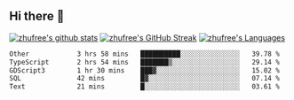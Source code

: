## Hi there 👋
[![zhufree's github stats](https://github-readme-stats.vercel.app/api?username=zhufree&show_icons=true&count_private=true)](https://github.com/anuraghazra/github-readme-stats)
[![zhufree's GitHub Streak](https://streak-stats.demolab.com/?user=zhufree)](https://git.io/streak-stats)
[![zhufree's Languages](https://github-readme-stats.vercel.app/api/top-langs/?username=zhufree&layout=compact&langs_count=10)](https://github.com/anuraghazra/github-readme-stats)
<!--START_SECTION:waka-->

```txt
Other            3 hrs 58 mins   ██████████░░░░░░░░░░░░░░░   39.78 %
TypeScript       2 hrs 54 mins   ███████▒░░░░░░░░░░░░░░░░░   29.14 %
GDScript3        1 hr 30 mins    ███▓░░░░░░░░░░░░░░░░░░░░░   15.02 %
SQL              42 mins         █▓░░░░░░░░░░░░░░░░░░░░░░░   07.14 %
Text             21 mins         █░░░░░░░░░░░░░░░░░░░░░░░░   03.61 %
```

<!--END_SECTION:waka-->

<!--
**zhufree/zhufree** is a ✨ _special_ ✨ repository because its `README.md` (this file) appears on your GitHub profile.

Here are some ideas to get you started:

- 🔭 I’m currently working on ...
- 🌱 I’m currently learning ...
- 👯 I’m looking to collaborate on ...
- 🤔 I’m looking for help with ...
- 💬 Ask me about ...
- 📫 How to reach me: ...
- 😄 Pronouns: ...
- ⚡ Fun fact: ...
-->

